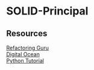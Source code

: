 # SOLID-Principal



## Resources 
[Refactoring Guru](https://refactoring.guru/) <br>
[Digital Ocean](https://www.digitalocean.com/community/conceptual-articles/s-o-l-i-d-the-first-five-principles-of-object-oriented-design)<br>
[Python Tutorial](https://www.pythontutorial.net/)